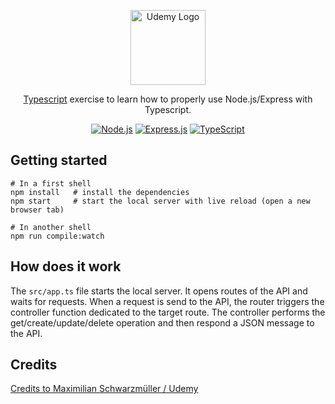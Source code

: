 <p align="center">
    <a href="https://www.udemy.com/course/understanding-typescript/learn/lecture/16950324#overview" target="blank"><img src="https://logodownload.org/wp-content/uploads/2019/07/udemy-logo-0.png" width="120" alt="Udemy Logo" /></a>
</p>

<p align="center"><a href="https://www.typescriptlang.org/" target="_blank">Typescript</a> exercise to learn how to properly use Node.js/Express with Typescript.</p>

<p align="center">
    <a href="#" target="_blank"><img src="https://img.shields.io/badge/Node.js-43853D?style=for-the-badge&logo=node.js&logoColor=white" alt="Node.js" /></a>
    <a href="#" target="_blank"><img src="https://img.shields.io/badge/Express.js-404D59?style=for-the-badge" alt="Express.js" /></a>
    <a href="#" target="_blank"><img src="https://img.shields.io/badge/TypeScript-007ACC?style=for-the-badge&logo=typescript&logoColor=white" alt="TypeScript" /></a>
</p>

## Getting started

```shell
# In a first shell
npm install   # install the dependencies
npm start     # start the local server with live reload (open a new browser tab)

# In another shell
npm run compile:watch
```

## How does it work

The `src/app.ts` file starts the local server. It opens routes of the API and waits for requests.
When a request is send to the API, the router triggers the controller function dedicated to the target route.
The controller performs the get/create/update/delete operation and then respond a JSON message to the API.

## Credits

[Credits to Maximilian Schwarzmüller / Udemy](https://www.udemy.com/course/understanding-typescript/learn/lecture/16998826#overview)
